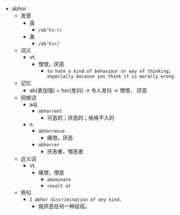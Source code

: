 - abhor
  - 发音
    - 英
      - `/əb'hɔːr/`
    - 美
      - `/əb'hɔr/`
  - 词义
    - vt.
      - 憎恨，厌恶
        - `to hate a kind of behaviour or way of thinking, especially because you think it is morally wrong`
  - 记忆
    - ab(表加强) + hor(发抖) → 令人发抖 → 憎恨， 厌恶
  - 同根词
    - adj.
      - `abhorrent`
        - 可恶的；厌恶的；格格不入的
    - n.
      - `abhorrence`
        - 痛恨，厌恶
      - `abhorrer`
        - 厌恶者，憎恶者
  - 近义词
    - vt.
      - 痛恨，憎恶
        - `abominate`
        - `revolt at`
  - 例句
    - `I abhor discrimination of any kind.`
      - 我厌恶任何一种歧视。

